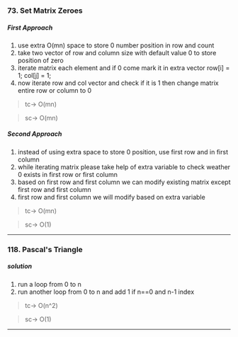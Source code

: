 ### 73. Set Matrix Zeroes
 ##### First Approach
  1. use extra O(mn) space to store 0 number position in row and count
  2. take two vector of row and column size with default value 0 to store position of zero
  3. iterate matrix each element and if 0 come mark it in extra vector row[i] = 1; col[j] = 1;
  4. now iterate row and col vector and check if it is 1 then change matrix entire row or column to 0

> tc-> O(mn)

> sc-> O(mn)

 ##### Second Approach
  1. instead of using extra space to store  0  position, use  first row and in first column
  2. while iterating matrix please take help of extra variable to check weather 0 exists in first row or first column
  3. based on first row and first column we can modify existing matrix except first row and first column
  4. first row and first column we will modify based on  extra variable

> tc-> O(mn)

> sc-> O(1)

----------------------------------------------------------------------------------------------
### 118. Pascal's Triangle
 ##### solution
  1. run a loop from 0 to n
  2. run another loop from 0 to n and add 1 if n==0 and n-1 index
  
  > tc-> O(n^2)
  
  > sc-> O(1)
  -------------------------------------------------------------------------------------------
  
  
  
  
  
  
  
  
